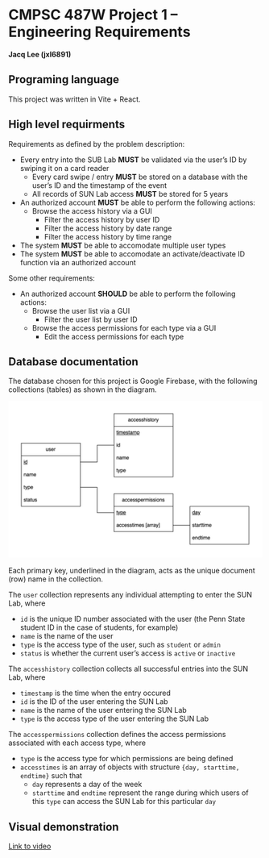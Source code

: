 # CMPSC 487W Project 1 – Engineering Requirements

**Jacq Lee (jxl6891)**

## Programing language

This project was written in Vite + React.

## High level requirments

Requirements as defined by the problem description:

- Every entry into the SUB Lab **MUST** be validated via the user’s ID by swiping it on a card reader
  - Every card swipe / entry **MUST** be stored on a database with the user’s ID and the timestamp of the event
  - All records of SUN Lab access **MUST** be stored for 5 years
- An authorized account **MUST** be able to perform the following actions:
  - Browse the access history via a GUI
    - Filter the access history by user ID
    - Filter the access history by date range
    - Filter the access history by time range
- The system **MUST** be able to accomodate multiple user types
- The system **MUST** be able to accomodate an activate/deactivate ID function via an authorized account

Some other requirements:

- An authorized account **SHOULD** be able to perform the following actions:
  - Browse the user list via a GUI
    - Filter the user list by user ID
  - Browse the access permissions for each type via a GUI
    - Edit the access permissions for each type

## Database documentation

The database chosen for this project is Google Firebase, with the following collections (tables) as shown in the diagram.

![diagram of tables](doc/db.jpg)

Each primary key, underlined in the diagram, acts as the unique document (row) name in the collection.

The `user` collection represents any individual attempting to enter the SUN Lab, where

- `id` is the unique ID number associated with the user (the Penn State student ID in the case of students, for example)
- `name` is the name of the user
- `type` is the access type of the user, such as `student` or `admin`
- `status` is whether the current user’s access is `active` or `inactive`

The `accesshistory` collection collects all successful entries into the SUN Lab, where

- `timestamp` is the time when the entry occured
- `id` is the ID of the user entering the SUN Lab
- `name` is the name of the user entering the SUN Lab
- `type` is the access type of the user entering the SUN Lab

The `accesspermissions` collection defines the access permissions associated with each access type, where

- `type` is the access type for which permissions are being defined
- `accesstimes` is an array of objects with structure `{day, starttime, endtime}` such that
  - `day` represents a day of the week
  - `starttime` and `endtime` represent the range during which users of this `type` can access the SUN Lab for this particular `day`

## Visual demonstration

[Link to video](https://drive.google.com/file/d/15_hTfdJ9Fwwqxa_m7csmEYUmABG1oTSq/view?usp=sharing)
